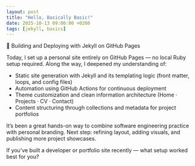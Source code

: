 ```yaml
---
layout: post
title: "Hello, Basically Basic!"
date: 2025-10-13 09:00:00 +0200
tags: [jekyll, basics]
---
```


🚀 Building and Deploying with Jekyll on GitHub Pages

Today, I set up a personal site entirely on GitHub Pages — no local Ruby setup required. Along the way, I deepened my understanding of:

- Static site generation with Jekyll and its templating logic (front matter, loops, and config files)
- Automation using GitHub Actions for continuous deployment
- Theme customization and clean information architecture (Home · Projects · CV · Contact)
- Content structuring through collections and metadata for project portfolios

It’s been a great hands-on way to combine software engineering practice with personal branding.
Next step: refining layout, adding visuals, and publishing more project showcases.

If you’ve built a developer or portfolio site recently — what setup worked best for you?